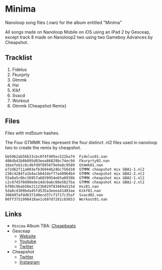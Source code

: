 # Minima

Nanoloop song files (.nan) for the album entitled "Minima"

All songs made on Nanoloop Mobile on iOS using an iPad 2 by Gesceap, except track 8 made on Nanoloop2 two using two Gameboy Advances by Cheapshot.

## Tracklist

1. Fidelus
2. Fkurprty
3. Gtmmk
4. Hsi
5. Kikf
6. Svacd
7. Workout
8. Gtmmk (Cheapshot Remix)

## Files

Files with md5sum hashes.

The Four GTMMK files represent the four distinct .nl2 files used in nanoloop two to create the remix by cheapshot.

    bb5962ab56b23cbc0f4f495ec522ba74  Fidelus01.nan
    406db41b0b095d03eea86829bc74ec94  Fkurprty02.nan
    16eefeb1c6c4bfd9f8956f9e9a8c9589  Gtmmk01.nan
    e72d62f11a003ef636944b24bc756d10  GTMMK cheapshot mix GBA1-1.nl2
    230c4284fa1b4acb042def77a40964b4  GTMMK cheapshot mix GBA1-2.nl2
    55a0a5c0bc36957a6839954e65a0938b  GTMMK cheapshot mix GBA2-1.nl2
    c2c4745f0d90ede14dc0a6c08e5827ba  GTMMK cheapshot mix GBA2-2.nl2
    bf00c9bab58e21123b029f83469a515d  Hsi01.nan
    5da8cd309bda45fd535a3eeea41d83ae  Kikf01.nan
    308497afdd6371d0ecd37cf1f17c35af  Svacd02.nan
    00ff3751998418ae1c697d7281cb5653  Workout01.nan

## Links

* `Minima` Album TBA: [Cheapbeats](https://www.cheapbeats.net/)
* Gesceap
  * [Website](https://gesceap.github.io/)
  * [Youtube](https://www.youtube.com/channel/UChvIb5lU1CswBTno6BCGG4Q)
  * [Twitter](https://twitter.com/gesceap_)
* Cheapshot
  * [Twitter](https://twitter.com/cheapshot)
  * [Instagram](https://www.instagram.com/cheapshot/)